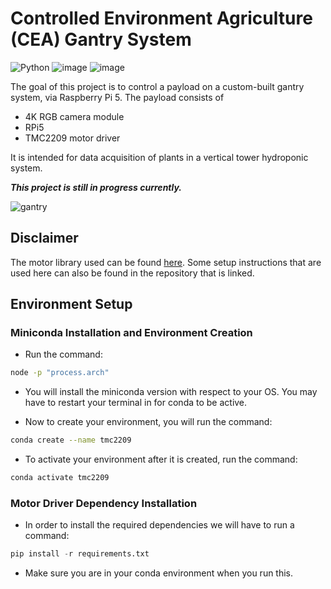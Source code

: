 # Controlled Environment Agriculture (CEA) Gantry System
![Python](https://img.shields.io/badge/Python-FFD43B?style=for-the-badge&logo=python&logoColor=blue)
![image](https://img.shields.io/badge/OpenCV-27338e?style=for-the-badge&logo=OpenCV&logoColor=white)
![image](https://img.shields.io/badge/Raspberry%20Pi-A22846?style=for-the-badge&logo=Raspberry%20Pi&logoColor=white)

The goal of this project is to control a payload on a custom-built gantry system, via Raspberry Pi 5. The payload consists of
- 4K RGB camera module
- RPi5
- TMC2209 motor driver

  
It is intended for data acquisition of plants in a vertical tower hydroponic system. 

**_This project is still in progress currently._**

![gantry](https://github.com/user-attachments/assets/ce5efba7-79d5-4fcc-a520-3c04dc56f80d)

## Disclaimer
The motor library used can be found [here](https://github.com/Chr157i4n/TMC2209_Raspberry_Pi).
Some setup instructions that are used here can also be found in the repository that is linked.

## Environment Setup

### **Miniconda Installation and Environment Creation**

- Run the command: 
```bash
node -p "process.arch"
```
- You will install the miniconda version with respect to your OS. You may have to restart your terminal in for conda to be active.


- Now to create your environment, you will run the command:
```bash
conda create --name tmc2209
```

- To activate your environment after it is created, run the command:
```bash
conda activate tmc2209
```

### **Motor Driver Dependency Installation**

- In order to install the required dependencies we will have to run a command:
```python
pip install -r requirements.txt
```
- Make sure you are in your conda environment when you run this.

